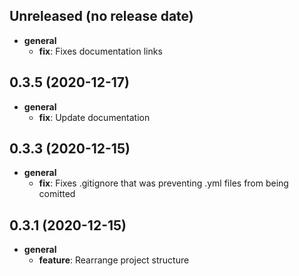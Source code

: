 ## Unreleased (no release date)

* __general__
    * **fix**: Fixes documentation links

## 0.3.5 (2020-12-17)

* __general__
    * **fix**: Update documentation

## 0.3.3 (2020-12-15)

* __general__
    * **fix**: Fixes .gitignore that was preventing .yml files from being comitted

## 0.3.1 (2020-12-15)

* __general__
    * **feature**: Rearrange project structure


